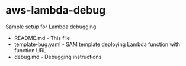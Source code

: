 # aws-lambda-debug
Sample setup for Lambda debugging

* README.md - This file
* template-bug.yaml - SAM template deploying Lambda function with function URL
* debug.md - Debugging instructions
